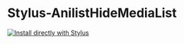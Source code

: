 # Stylus-AnilistHideMediaList
[![Install directly with Stylus](https://img.shields.io/badge/Install%20directly%20with-Stylus-238b8b.svg)](https://github.com/Rakambda/Stylus-AnilistHideMediaList/raw/refs/heads/main/AnilistHideMediaList.user.css)
